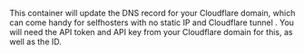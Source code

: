 This container will update the DNS record for your Cloudflare domain, which can come handy for selfhosters with no static IP and Cloudflare tunnel . 
You will need the API token and API key from your Cloudflare domain for this, as well as the ID.